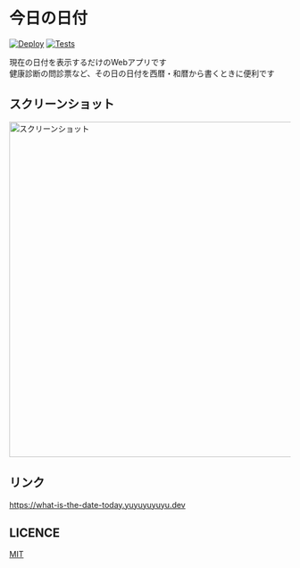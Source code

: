 # 今日の日付
[![Deploy](https://github.com/yuyuyuyuyu-dev/what-is-the-date-today/actions/workflows/deploy.yml/badge.svg)](https://github.com/yuyuyuyuyu-dev/what-is-the-date-today/actions/workflows/deploy.yml)
[![Tests](https://github.com/yuyuyuyuyu-dev/what-is-the-date-today/actions/workflows/tests.yml/badge.svg)](https://github.com/yuyuyuyuyu-dev/what-is-the-date-today/actions/workflows/tests.yml)

現在の日付を表示するだけのWebアプリです<br />
健康診断の問診票など、その日の日付を西暦・和暦から書くときに便利です

## スクリーンショット
<img width="600" alt="スクリーンショット" src="https://github.com/user-attachments/assets/f8578c42-8d88-492d-9f04-c4628ac0f23d" />

## リンク
https://what-is-the-date-today.yuyuyuyuyu.dev

## LICENCE
[MIT](https://raw.githubusercontent.com/yu-ko-ba/what-is-the-date-today/main/LICENSE)
